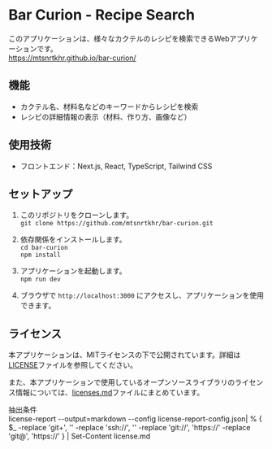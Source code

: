# Bar Curion - Recipe Search
このアプリケーションは、様々なカクテルのレシピを検索できるWebアプリケーションです。  
https://mtsnrtkhr.github.io/bar-curion/

## 機能

- カクテル名、材料名などのキーワードからレシピを検索
- レシピの詳細情報の表示（材料、作り方、画像など）

## 使用技術

- フロントエンド：Next.js, React, TypeScript, Tailwind CSS

## セットアップ

1. このリポジトリをクローンします。  
`git clone https://github.com/mtsnrtkhr/bar-curion.git`

2. 依存関係をインストールします。  
`cd bar-curion`  
`npm install`  

3. アプリケーションを起動します。  
`npm run dev`

4. ブラウザで `http://localhost:3000` にアクセスし、アプリケーションを使用できます。

## ライセンス

本アプリケーションは、MITライセンスの下で公開されています。詳細は[LICENSE](./LICENSE)ファイルを参照してください。

また、本アプリケーションで使用しているオープンソースライブラリのライセンス情報については、[licenses.md](./licenses.md)ファイルにまとめています。

抽出条件  
license-report --output=markdown --config license-report-config.json| % { $_ -replace 'git\+', '' -replace 'ssh://', '' -replace 'git://', 'https://' -replace 'git@', 'https://' } | Set-Content license.md